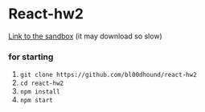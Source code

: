 # React-hw2

[Link to the sandbox](https://react-hw2-ckkfizwecx.now.sh) (it may download so slow)
 
 ### for starting
 
 1. ```git clone https://github.com/bl00dhound/react-hw2```
 2. ```cd react-hw2```
 3. ```npm install```
 4. ```npm start```
